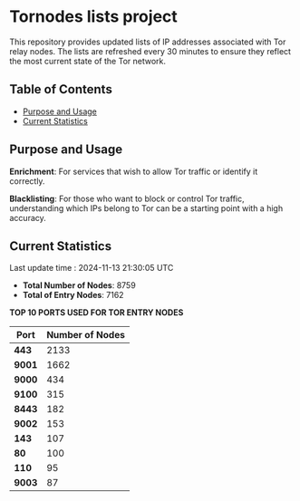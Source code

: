 # Tornodes lists project

This repository provides updated lists of IP addresses associated with Tor relay nodes. The lists are refreshed every 30 minutes to ensure they reflect the most current state of the Tor network.

## Table of Contents

- [Purpose and Usage](#purpose-and-usage)
- [Current Statistics](#current-statistics)


## Purpose and Usage

**Enrichment**: For services that wish to allow Tor traffic or identify it correctly.

**Blacklisting**: For those who want to block or control Tor traffic, understanding which IPs belong to Tor can be a starting point with a high accuracy.

## Current Statistics

Last update time : 2024-11-13 21:30:05 UTC

- **Total Number of Nodes**: 8759
- **Total of Entry Nodes**: 7162

**TOP 10 PORTS USED FOR TOR ENTRY NODES**

| **Port** | **Number of Nodes** |
|------|-----------------|
| **443**   | 2133  |
| **9001**   | 1662  |
| **9000**   | 434  |
| **9100**   | 315  |
| **8443**   | 182  |
| **9002**   | 153  |
| **143**   | 107  |
| **80**   | 100  |
| **110**   | 95  |
| **9003**   | 87  |

